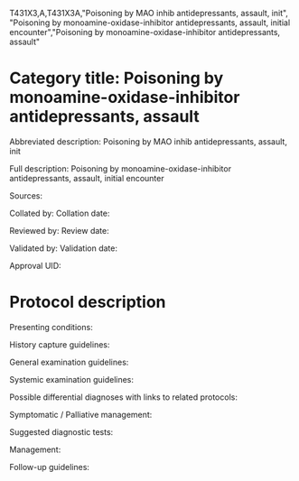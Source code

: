 T431X3,A,T431X3A,"Poisoning by MAO inhib antidepressants, assault, init", "Poisoning by monoamine-oxidase-inhibitor antidepressants, assault, initial encounter","Poisoning by monoamine-oxidase-inhibitor antidepressants, assault"
# Category title: Poisoning by monoamine-oxidase-inhibitor antidepressants, assault

Abbreviated description: Poisoning by MAO inhib antidepressants, assault, init

Full description: Poisoning by monoamine-oxidase-inhibitor antidepressants, assault, initial encounter

Sources:

Collated by:
Collation date:

Reviewed by:
Review date:

Validated by:
Validation date:

Approval UID:

# Protocol description

Presenting conditions:

History capture guidelines:

General examination guidelines:

Systemic examination guidelines:

Possible differential diagnoses with links to related protocols:

Symptomatic / Palliative management:

Suggested diagnostic tests:

Management:

Follow-up guidelines:
